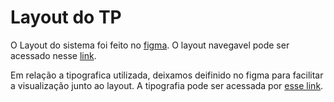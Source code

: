 # Layout do TP

O Layout do sistema foi feito no [figma](https://www.figma.com/file/yPJOkq0EHA4rKQnEgjq382/Knowledge?type=design&node-id=608%3A2&mode=design&t=zEnaflEiRTnqDGqE-1). O layout navegavel pode ser acessado nesse [link](https://www.figma.com/proto/yPJOkq0EHA4rKQnEgjq382/Knowledge?type=design&node-id=608-4&t=zEnaflEiRTnqDGqE-0&scaling=scale-down&page-id=608%3A2&starting-point-node-id=608%3A4).

Em relação a tipografica utilizada, deixamos deifinido no figma para facilitar a visualização junto ao layout.
A tipografia pode ser acessada por [esse link](https://www.figma.com/file/yPJOkq0EHA4rKQnEgjq382/Knowledge?type=design&node-id=674-1684&mode=design&t=qUeIUp7DQFQOwa16-4).

